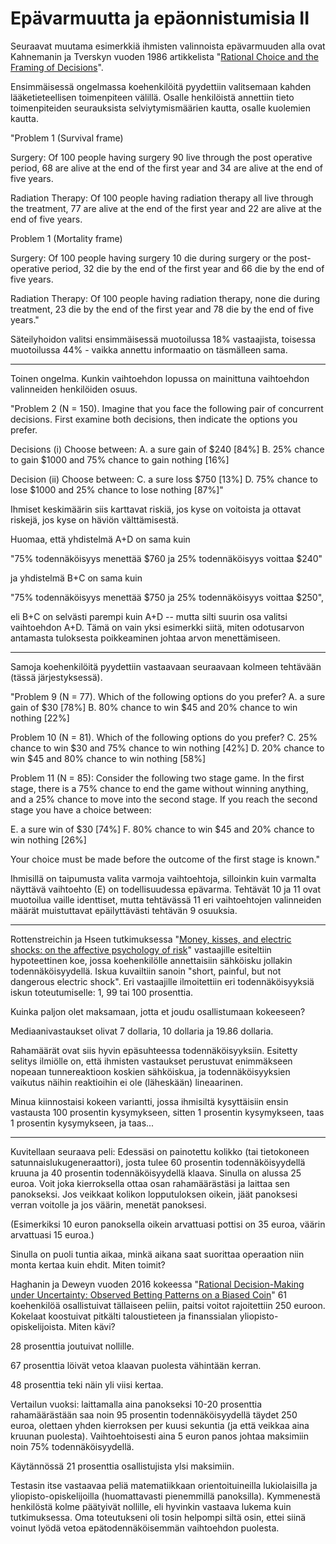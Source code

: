 # Epävarmuutta ja epäonnistumisia II

Seuraavat muutama esimerkkiä ihmisten valinnoista epävarmuuden alla ovat Kahnemanin ja Tverskyn vuoden 1986 artikkelista "[Rational Choice and the Framing of Decisions](https://doi.org/10.1007/978-3-642-74919-3_4)".

Ensimmäisessä ongelmassa koehenkilöitä pyydettiin valitsemaan kahden lääketieteellisen toimenpiteen välillä. Osalle henkilöistä annettiin tieto toimenpiteiden seurauksista selviytymismäärien kautta, osalle kuolemien kautta.

"Problem 1 (Survival frame)

Surgery: Of 100 people having surgery 90 live through the
post operative period, 68 are alive at the end of the first
year and 34 are alive at the end of five years.

Radiation Therapy: Of 100 people having radiation therapy
all live through the treatment, 77 are alive at the end of
the first year and 22 are alive at the end of five years.

Problem 1 (Mortality frame)

Surgery: Of 100 people having surgery 10 die during surgery
or the post-operative period, 32 die by the end of the first
year and 66 die by the end of five years.

Radiation Therapy: Of 100 people having radiation therapy,
none die during treatment, 23 die by the end of the first
year and 78 die by the end of five years."

Säteilyhoidon valitsi ensimmäisessä muotoilussa 18% vastaajista, toisessa muotoilussa 44% - vaikka annettu informaatio on täsmälleen sama.

---

Toinen ongelma. Kunkin vaihtoehdon lopussa on mainittuna vaihtoehdon valinneiden henkilöiden osuus.

"Problem 2 (N = 150). Imagine that you face the following
pair of concurrent decisions. First examine both decisions,
then indicate the options you prefer.

Decisions (i) Choose between:
A. a sure gain of $240 [84%]
B. 25% chance to gain $1000 and 75% chance to gain nothing
[16%]

Decision (ii) Choose between:
C. a sure loss $750 [13%]
D. 75% chance to lose $1000 and 25% chance to lose nothing
[87%]"

Ihmiset keskimäärin siis karttavat riskiä, jos kyse on voitoista ja ottavat riskejä, jos kyse on häviön välttämisestä.

Huomaa, että yhdistelmä A+D on sama kuin

"75% todennäköisyys menettää $760 ja 25% todennäköisyys voittaa $240"

ja yhdistelmä B+C on sama kuin

"75% todennäköisyys menettää $750 ja 25% todennäköisyys voittaa $250",

eli B+C on selvästi parempi kuin A+D -- mutta silti suurin osa valitsi vaihtoehdon A+D. Tämä on vain yksi esimerkki siitä, miten odotusarvon antamasta tuloksesta poikkeaminen johtaa arvon menettämiseen.

---

Samoja koehenkilöitä pyydettiin vastaavaan seuraavaan kolmeen tehtävään (tässä järjestyksessä).

"Problem 9 (N = 77). Which of the following options do you
prefer?
A. a sure gain of $30 [78%]
B. 80% chance to win $45 and 20% chance to win nothing [22%]

Problem 10 (N = 81). Which of the following options do
you prefer?
C. 25% chance to win $30 and 75% chance to win nothing [42%]
D. 20% chance to win $45 and 80% chance to win nothing [58%]

Problem 11 (N = 85): Consider the following two stage game.
In the first stage, there is a 75% chance to end the game
without winning anything, and a 25% chance to move into
the second stage. If you reach the second stage you have a
choice between:

E. a sure win of $30 [74%]
F. 80% chance to win $45 and 20% chance to win nothing [26%]

Your choice must be made before the outcome of the first stage
is known."

Ihmisillä on taipumusta valita varmoja vaihtoehtoja, silloinkin kuin varmalta näyttävä vaihtoehto (E) on todellisuudessa epävarma. Tehtävät 10 ja 11 ovat muotoilua vaille identtiset, mutta tehtävässä 11 eri vaihtoehtojen valinneiden määrät muistuttavat epäilyttävästi tehtävän 9 osuuksia.

---

Rottenstreichin ja Hseen tutkimuksessa "[Money, kisses, and electric shocks: on the affective psychology of risk](https://doi.org/10.1111/1467-9280.00334)" vastaajille esiteltiin hypoteettinen koe, jossa koehenkilölle annettaisiin sähköisku jollakin todennäköisyydellä. Iskua kuvailtiin sanoin "short, painful, but not dangerous electric shock". Eri vastaajille ilmoitettiin eri todennäköisyyksiä iskun toteutumiselle: 1, 99 tai 100 prosenttia.

Kuinka paljon olet maksamaan, jotta et joudu osallistumaan kokeeseen?

Mediaanivastaukset olivat 7 dollaria, 10 dollaria ja 19.86 dollaria.

Rahamäärät ovat siis hyvin epäsuhteessa todennäköisyyksiin. Esitetty selitys ilmiölle on, että ihmisten vastaukset perustuvat enimmäkseen nopeaan tunnereaktioon koskien sähköiskua, ja todennäköisyyksien vaikutus näihin reaktioihin ei ole (läheskään) lineaarinen.

Minua kiinnostaisi kokeen variantti, jossa ihmisiltä kysyttäisiin ensin vastausta 100 prosentin kysymykseen, sitten 1 prosentin kysymykseen, taas 1 prosentin kysymykseen, ja taas...

---

Kuvitellaan seuraava peli: Edessäsi on painotettu kolikko (tai tietokoneen satunnaislukugeneraattori), josta tulee 60 prosentin todennäköisyydellä kruuna ja 40 prosentin todennäköisyydellä klaava. Sinulla on alussa 25 euroa. Voit joka kierroksella ottaa osan rahamäärästäsi ja laittaa sen panokseksi. Jos veikkaat kolikon lopputuloksen oikein, jäät panoksesi verran voitolle ja jos väärin, menetät panoksesi.

(Esimerkiksi 10 euron panoksella oikein arvattuasi pottisi on 35 euroa, väärin arvattuasi 15 euroa.)

Sinulla on puoli tuntia aikaa, minkä aikana saat suorittaa operaation niin monta kertaa kuin ehdit. Miten toimit?

Haghanin ja Deweyn vuoden 2016 kokeessa "[Rational Decision-Making under Uncertainty: Observed Betting Patterns on a Biased Coin](https://papers.ssrn.com/sol3/papers.cfm?abstract_id=2856963)" 61 koehenkilöä osallistuivat tällaiseen peliin, paitsi voitot rajoitettiin 250 euroon. Kokelaat koostuivat pitkälti taloustieteen ja finanssialan yliopisto-opiskelijoista. Miten kävi?

28 prosenttia joutuivat nollille.

67 prosenttia löivät vetoa klaavan puolesta vähintään kerran.

48 prosenttia teki näin yli viisi kertaa.

Vertailun vuoksi: laittamalla aina panokseksi 10-20 prosenttia rahamäärästään saa noin 95 prosentin todennäköisyydellä täydet 250 euroa, olettaen yhden kierroksen per kuusi sekuntia (ja että veikkaa aina kruunan puolesta). Vaihtoehtoisesti aina 5 euron panos johtaa maksimiin noin 75% todennäköisyydellä.

Käytännössä 21 prosenttia osallistujista ylsi maksimiin.

Testasin itse vastaavaa peliä matematiikkaan orientoituineilla lukiolaisilla ja yliopisto-opiskelijoilla (huomattavasti pienemmillä panoksilla). Kymmenestä henkilöstä kolme päätyivät nollille, eli hyvinkin vastaava lukema kuin tutkimuksessa. Oma toteutukseni oli tosin helpompi siltä osin, ettei siinä voinut lyödä vetoa epätodennäköisemmän vaihtoehdon puolesta.
